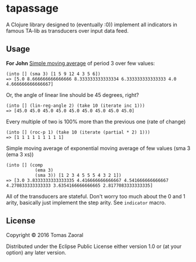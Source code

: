 # tapassage

A Clojure library designed to (eventually :0)) implement all
indicators in famous TA-lib as transducers over input data feed.

## Usage

**For John**
[Simple moving average](http://www.investopedia.com/terms/s/sma.asp) of period 3 over few values:

    (into [] (sma 3) [1 5 9 12 4 3 5 6])
    => [5.0 8.666666666666666 8.333333333333334 6.333333333333333 4.0 4.666666666666667]

Or, the angle of linear line should be 45 degrees, right?

    (into [] (lin-reg-angle 2) (take 10 (iterate inc 1)))
    => [45.0 45.0 45.0 45.0 45.0 45.0 45.0 45.0 45.0]

Every multiple of two is 100% more than the previous one (rate of change)

    (into [] (roc-p 1) (take 10 (iterate (partial * 2) 1)))
    => [1 1 1 1 1 1 1 1 1]

Simple moving average of exponential moving average of few values (sma 3 (ema 3 xs))

    (into [] (comp
               (ema 3)
               (sma 3)) [1 2 3 4 5 5 5 4 3 2 1])
    => [3.0 3.8333333333333335 4.416666666666667 4.541666666666667 4.270833333333333 3.6354166666666665 2.8177083333333335]

All of the transducers are stateful. Don't worry too much about the
0 and 1 arity, basically just implement the step arity. See `indicator` macro.

## License

Copyright © 2016 Tomas Zaoral

Distributed under the Eclipse Public License either version 1.0 or (at
your option) any later version.
